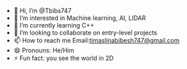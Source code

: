 - 👋 Hi, I’m @Tbibs747
- 👀 I’m interested in Machine learning, AI, LIDAR
- 🌱 I’m currently learning C++
- 💞️ I’m looking to collaborate on entry-level projects
- 📫 How to reach me Email:timaslinabibesh747@gmail.com
- 😄 Pronouns: He/Him
- ⚡ Fun fact: you see the world in 2D

